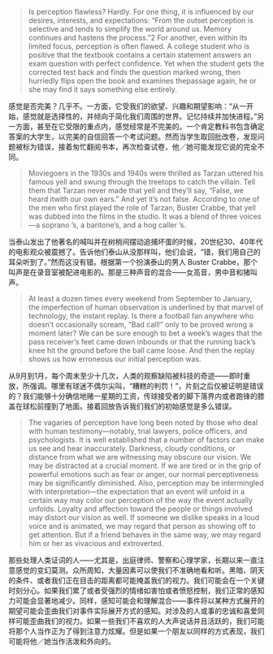 > Is perception flawless? Hardly. For one thing, it is influenced by our desires, interests, and expectations: “From the outset perception is selective and tends to simplify the world around us. Memory continues and hastens the process.”2 For another, even within its limited focus, perception is often flawed. A college student who is positive that the textbook contains a certain statement answers an exam question with perfect confidence. Yet when the student gets the corrected test back and finds the question marked wrong, then hurriedly flips open the book and examines thepassage again, he or she may find it says something else entirely.

感觉是否完美？几乎不。一方面，它受我们的欲望、兴趣和期望影响：“从一开始，感觉就是选择性的，并倾向于简化我们周围的世界。记忆持续并加快进程。”另一方面，甚至在它受限的重点内，感觉经常是不完美的。一个肯定教科书包含确定答案的大学生，以完美的自信回答一个考试问题。然而当学生取回批改卷，发现问题被标为错误，接着匆忙翻阅书本，再次检查试卷，他／她可能发现它说的完全不同。

> Moviegoers in the 1930s and 1940s were thrilled as Tarzan uttered his famous yell and swung through the treetops to catch the villain. Tell them that Tarzan never made that yell and they’ll say, “False, we heard itwith our own ears.” And yet it’s not false. According to one of the men who first played the role of Tarzan, Buster Crabbe, that yell was dubbed into the films in the studio. It was a blend of three voices—a soprano ’s, a baritone’s, and a hog caller ’s.

当泰山发出了他著名的喊叫并在树梢间摆动追捕坏蛋的时候，20世纪30、40年代的电影观众被震撼了。告诉他们泰山从没那样叫，他们会说，“错，我们用自己的耳朵听到了。”然而这没有错。根据第一个扮演泰山的男人 Buster Crabbe，那个叫声是在录音室被配进电影的。那是三种声音的混合——女高音，男中音和猪叫声。

> At least a dozen times every weekend from September to January, the imperfection of human observation is underlined by that marvel of technology, the instant replay. Is there a football fan anywhere who doesn’t occasionally scream, “Bad call!” only to be proved wrong a moment later? We can be sure enough to bet a week’s wages that the pass receiver’s feet came down inbounds or that the running back’s knee hit the ground before the ball came loose. And then the replay shows us how erroneous our initial perception was.

从9月到1月，每个周末至少十几次，人类的观察缺陷被科技的奇迹——即时重放，所强调。哪里有球迷不偶尔尖叫，“糟糕的判罚！”，片刻之后仅被证明是错误的？我们能够十分确信地赌一星期的工资，传球接受者的脚下落界内或者跑锋的膝盖在球松前撞到了地面。接着回放告诉我们我们的初始感觉是多么错误。

> The vagaries of perception have long been noted by those who deal with human testimony—notably, trial lawyers, police officers, and psychologists. It is well established that a number of factors can make us see and hear inaccurately. Darkness, cloudy conditions, or distance from what we are witnessing may obscure our vision. We may be distracted at a crucial moment. If we are tired or in the grip of powerful emotions such as fear or anger, our normal perceptiveness may be significantly diminished. Also, perception may be intermingled with interpretation—the expectation that an event will unfold in a certain way may color our perception of the way the event actually unfolds. Loyalty and affection toward the people or things involved may distort our vision as well. If someone we dislike speaks in a loud voice and is animated, we may regard that person as showing off to get attention. But if a friend behaves in the same way, we may regard him or her as vivacious and extroverted.

那些处理人类证词的人——尤其是，出庭律师、警察和心理学家，长期以来一直注意感觉的变幻莫测。众所周知，大量因素可以使我们不准确地看和听。黑暗、阴天的条件、或者我们正在目击的距离都可能掩盖我们的视力。我们可能会在一个关键时刻分心。如果我们累了或者受强烈的情绪如害怕或者愤怒控制，我们正常的感知力可能会显著地减少。同样，感知可能会和理解混合——事件将以某种方式展开的期望可能会歪曲我们对事件实际展开方式的感知。对涉及的人或事的忠诚和喜爱同样可能歪曲我们的视力。如果一些我们不喜欢的人大声说话并且活跃的，我们可能将那个人当作正为了得到注意力炫耀。但是如果一个朋友以同样的方式表现，我们可能将他／她当作活泼和外向的。

